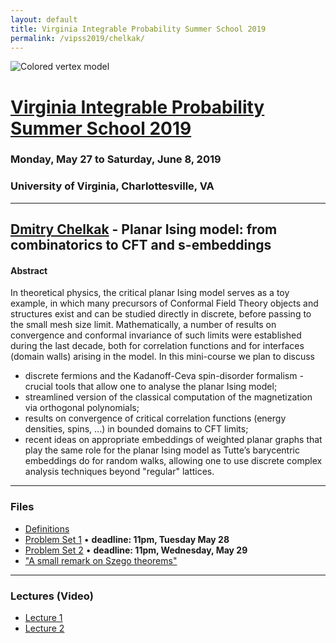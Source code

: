 ```yaml
---
layout: default
title: Virginia Integrable Probability Summer School 2019
permalink: /vipss2019/chelkak/
---
```


<img src="{{site.url}}/img/color-vertex.jpg" style="max-width:100%" alt="Colored vertex model">

# <a href="{{site.url}}/vipss2019/">Virginia Integrable Probability Summer School 2019</a>

### Monday, May 27 to Saturday, June 8, 2019

### University of Virginia, Charlottesville, VA

---

## <a href="http://www.pdmi.ras.ru/~dchelkak/index_en.html">Dmitry Chelkak</a> - Planar Ising model: from combinatorics to CFT and s-embeddings

#### Abstract

In theoretical physics, the critical planar Ising model serves as a toy example, in which many precursors of Conformal Field Theory objects and structures exist and can be studied directly in discrete, before passing to the small mesh size limit. Mathematically, a number of results on convergence and conformal invariance of such limits were established during the last decade, both for correlation functions and for interfaces (domain walls) arising in the model. In this mini-course we plan to discuss

<ul>
<li> discrete fermions and the Kadanoff-Ceva spin-disorder formalism - crucial tools that allow one to analyse the planar Ising model;</li>
<li> streamlined version of the classical computation of the magnetization via orthogonal polynomials; </li>
<li> results on convergence of critical correlation functions (energy densities, spins, ...) in bounded domains to CFT limits;</li>
<li> recent ideas on appropriate embeddings of weighted planar graphs that play the same role for the planar Ising model as Tutte’s barycentric embeddings do for random walks, allowing one to use discrete complex analysis techniques beyond "regular" lattices.</li>
</ul>

---

### Files

- [Definitions]({{site.url}}/vipss2019/chelkak/Def_VA2019_1.pdf)
- [Problem Set 1]({{site.url}}/vipss2019/chelkak/IsingVirginia_TA1.pdf) &bull; **deadline: 11pm, Tuesday May 28**
- [Problem Set 2]({{site.url}}/vipss2019/chelkak/IsingVirginia_TA2.pdf) &bull; **deadline: 11pm, Wednesday, May 29**
- ["A small remark on Szego theorems"]({{site.url}}/vipss2019/chelkak/remark_on_OPUS.pdf)


--- 

### Lectures (Video)

- [Lecture 1](http://vipss19-lect.s3-website-us-east-1.amazonaws.com/Chelkak-1.mp4)
- [Lecture 2](http://vipss19-lect.s3-website-us-east-1.amazonaws.com/Chelkak-2.mp4)
